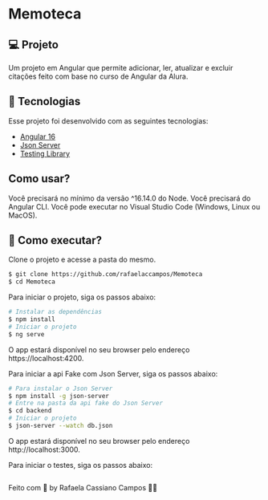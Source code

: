 <p style="text-align:center;">
  <h1>Memoteca</h1>
</p>

## 💻 Projeto

 Um projeto em Angular que permite adicionar, ler, atualizar e excluir citações feito com base no curso de Angular da Alura.

## 🧪 Tecnologias

Esse projeto foi desenvolvido com as seguintes tecnologias:

- [Angular 16](https://angular.io/)
- [Json Server](https://www.npmjs.com/package/json-server)
- [Testing Library](https://testing-library.com/)

## Como usar?

  Você precisará no mínimo da versão ^16.14.0 do Node.
  Você precisará do Angular CLI.
  Você pode executar no Visual Studio Code (Windows, Linux ou MacOS).

## 🚀 Como executar?

Clone o projeto e acesse a pasta do mesmo.

```bash
$ git clone https://github.com/rafaelaccampos/Memoteca
$ cd Memoteca
```
Para iniciar o projeto, siga os passos abaixo:
```bash
# Instalar as dependências
$ npm install
# Iniciar o projeto
$ ng serve
```
O app estará disponível no seu browser pelo endereço https://localhost:4200.

Para iniciar a api Fake com Json Server, siga os passos abaixo:
```bash
# Para instalar o Json Server
$ npm install -g json-server
# Entre na pasta da api fake do Json Server
$ cd backend
# Iniciar o projeto
$ json-server --watch db.json
```
O app estará disponível no seu browser pelo endereço http://localhost:3000.

Para iniciar o testes, siga os passos abaixo:
```bash
```

Feito com 💜 by Rafaela Cassiano Campos 👋🏻
